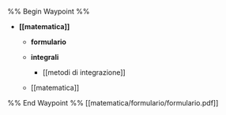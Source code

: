 %% Begin Waypoint %%
- **[[matematica]]**
	- **formulario**

	- **integrali**
		- [[metodi di integrazione]]
	- [[matematica]]

%% End Waypoint %%
[[matematica/formulario/formulario.pdf]]